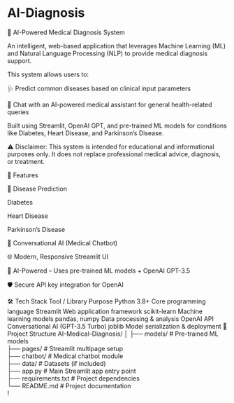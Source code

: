 # AI-Diagnosis
🧠 AI-Powered Medical Diagnosis System

An intelligent, web-based application that leverages Machine Learning (ML) and Natural Language Processing (NLP) to provide medical diagnosis support.

This system allows users to:

🩺 Predict common diseases based on clinical input parameters

💬 Chat with an AI-powered medical assistant for general health-related queries

Built using Streamlit, OpenAI GPT, and pre-trained ML models for conditions like Diabetes, Heart Disease, and Parkinson’s Disease.

⚠️ Disclaimer: This system is intended for educational and informational purposes only. It does not replace professional medical advice, diagnosis, or treatment.

🚀 Features

🎯 Disease Prediction

Diabetes

Heart Disease

Parkinson’s Disease

💬 Conversational AI (Medical Chatbot)

🌐 Modern, Responsive Streamlit UI

🧠 AI-Powered – Uses pre-trained ML models + OpenAI GPT-3.5

🛡️ Secure API key integration for OpenAI

🛠️ Tech Stack
Tool / Library	Purpose
Python 3.8+	Core programming language
Streamlit	Web application framework
scikit-learn	Machine learning models
pandas, numpy	Data processing & analysis
OpenAI API	Conversational AI (GPT-3.5 Turbo)
joblib	Model serialization & deployment
📁 Project Structure
AI-Medical-Diagnosis/
│
├── models/              # Pre-trained ML models  
├── pages/               # Streamlit multipage setup  
├── chatbot/             # Medical chatbot module  
├── data/                # Datasets (if included)  
├── app.py               # Main Streamlit app entry point  
├── requirements.txt     # Project dependencies  
└── README.md            # Project documentation  
!

